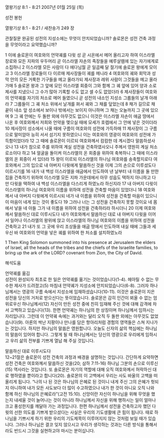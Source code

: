 열왕기상 8:1 - 8:21 
2007년 01월 25일 (목)

성전 봉헌



열왕기상 8:1 - 8:21 / 새찬송가 249 장


관찰질문
완공된 성전의 지성소에는 무엇이 안치되었습니까?
솔로몬은 성전 건축 과정을 무엇이라고 요약했습니까?

1 이에 솔로몬이 여호와의 언약궤를 다윗 성 곧 시온에서 메어 올리고자 하여 이스라엘 장로와 모든 지파의 우두머리 곧 이스라엘 자손의 족장들을 예루살렘에 있는 자기에게로 소집하니 2 이스라엘 모든 사람이 다 에다님월 곧 일곱째 달 절기에 솔로몬 왕에게 모이고 3 이스라엘 장로들이 다 이르매 제사장들이 궤를 메니라 4 여호와의 궤와 회막과 성막 안의 모든 거룩한 기구들을 메고 올라가되 제사장과 레위 사람이 그것들을 메고 올라가매 5 솔로몬 왕과 그 앞에 모인 이스라엘 회중이 그와 함께 그 궤 앞에 있어 양과 소로 제사를 지냈으니 그 수가 많아 기록할 수도 없고 셀 수도 없었더라 6 제사장들이 여호와의 언약궤를 자기의 처소로 메어 들였으니 곧 성전의 내소인 지성소 그룹들의 날개 아래라 7 그룹들이 그 궤 처소 위에서 날개를 펴서 궤와 그 채를 덮었는데 8 채가 길므로 채 끝이 내소 앞 성소에서 보이나 밖에서는 보이지 아니하며 그 채는 오늘까지 그 곳에 있으며 9 그 궤 안에는 두 돌판 외에 아무것도 없으니 이것은 이스라엘 자손이 애굽 땅에서 나온 후 여호와께서 저희와 언약을 맺으실 때에 모세가 호렙에서 그 안에 넣은 것이더라 10 제사장이 성소에서 나올 때에 구름이 여호와의 성전에 가득하매 11 제사장이 그 구름으로 말미암아 능히 서서 섬기지 못하였으니 이는 여호와의 영광이 여호와의 성전에 가득함이었더라 12 그 때에 솔로몬이 이르되 여호와께서 캄캄한 데 계시겠다 말씀하셨사오나 13 내가 참으로 주를 위하여 계실 성전을 건축하였사오니 주께서 영원히 계실 처소로소이다 하고 14 얼굴을 돌이켜 이스라엘의 온 회중을 위하여 축복하니 그 때에 이스라엘의 온 회중이 서 있더라 15 왕이 이르되 이스라엘의 하나님 여호와를 송축할지로다 여호와께서 그의 입으로 내 아버지 다윗에게 말씀하신 것을 이제 그의 손으로 이루셨도다 이르시기를 16 내가 내 백성 이스라엘을 애굽에서 인도하여 낸 날부터 내 이름을 둘 만한 집을 건축하기 위하여 이스라엘 모든 지파 가운데에서 아무 성읍도 택하지 아니하고 다만 다윗을 택하여 내 백성 이스라엘을 다스리게 하였노라 하신지라 17 내 아버지 다윗이 이스라엘의 하나님 여호와의 이름을 위하여 성전을 건축할 마음이 있었더니 18 여호와께서 내 아버지 다윗에게 이르시되 네가 내 이름을 위하여 성전을 건축할 마음이 있으니 이 마음이 네게 있는 것이 좋도다 19 그러나 너는 그 성전을 건축하지 못할 것이요 네 몸에서 낳을 네 아들 그가 내 이름을 위하여 성전을 건축하리라 하시더니 20 이제 여호와께서 말씀하신 대로 이루시도다 내가 여호와께서 말씀하신 대로 내 아버지 다윗을 이어서 일어나 이스라엘의 왕위에 앉고 이스라엘의 하나님 여호와의 이름을 위하여 성전을 건축하고 21 내가 또 그 곳에 우리 조상들을 애굽 땅에서 인도하여 내실 때에 그들과 세우신 바 여호와의 언약을 넣은 궤를 위하여 한 처소를 설치하였노라  

1 Then King Solomon summoned into his presence at Jerusalem the elders of Israel, all the heads of the tribes and the chiefs of the Israelite families, to bring up the ark of the LORD? covenant from Zion, the City of David.

해석도움





언약궤를 옮김  
성전이 완성되자 최초로 한 일은 언약궤를 옮기는 것이었습니다(1-4). 헤아릴 수 없는 무수한 제사가 드려졌고(5) 마침내 언약궤가 지성소에 안치되었습니다(6-8). 그러자 하나님께서는 영광의 구름 속에서 지성소에 임재하셨습니다(10-11). 이것은 솔로몬이 지은 성전을 당신의 거처로 받으신다는 뜻이었습니다. 솔로몬은 감히 인간이 뵈올 수 없는 엄위로우신 하나님께서(12) 자신이 만든 성전 중에 친히 임재해 주신 것에 대해 감격에 차서 고백하고 있습니다(13). 한편 언약궤는 하나님의 한 상징이며 하나님께서 임하시는 자리입니다. 그런데 이 언약궤 속에는 과거와는 달리 오직 두 돌판 외에는 아무것도 없었습니다(9). 아론의 싹난 지팡이나 만나를 담은 항아리처럼 경험의 영역들은 스쳐 지나가는 것입니다. 하지만 하나님의 말씀은 영원합니다. 오늘도 신자의 삶의 핵심에는 하나님의 말씀이 있어야 합니다. 그렇게 될 때 하나님께서는 당신의 영광으로 우리에게 임하시고 우리 삶의 전부를 기쁘게 열납 해 주실 것입니다.

말씀하신 대로 이루시도다  
12~21절은 솔로몬이 성전 건축의 과정과 배경을 설명하는 것입니다. 간단하게 요약하면 성전 건축은 여호와께서 말씀하신 것을(20; 삼하 7:11-16) 하나님 그분의 손으로 이루신(15) 역사라는 것입니다. 또 솔로몬은 자기의 역할에 대해 오직 여호와께서 허락하신 대로 행하였을 뿐이라고 합니다(20). 솔로몬의 이 고백에서 우리는 사도 바울의 고백을 떠올리게 됩니다. “나의 나 된 것은 하나님의 은혜로 된 것이니 내게 주신 그의 은혜가 헛되지 아니하여 내가 모든 사도보다 더 많이 수고하였으나 내가 한 것이 아니요 오직 나와 함께 하신 하나님의 은혜로라”(고전 15:10). 신앙이란 자신이 하나님을 위해 무엇을 했는지 내세울 것이 늘어나는 것이 아니라 하나님께서 자신을 위해 행하시는 일이 얼마나 크고 풍성한지를 깨달아 가는 과정입니다. 한편 하나님께서 성전을 건축하고자 했던 다윗의 선한 의도를 기쁘게 받으셨다는 사실은 우리의 기도생활에 큰 힘이 됩니다. 때로 하나님을 기쁘시게 하기 위한 우리의 기도제목이 이루어지지 않는 것처럼 보일 때가 있습니다. 그러나 하나님은 결코 잊지 않으시고 우리가 생각하는 것과는 다른 방식을 통해서라도 반드시 그것을 실현하고야 마시는 분이십니다.